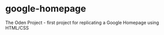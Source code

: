 # google-homepage

The Oden Project - first project for replicating a Google Homepage using HTML/CSS
